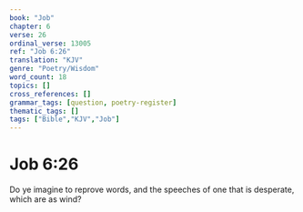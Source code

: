 ```yaml
---
book: "Job"
chapter: 6
verse: 26
ordinal_verse: 13005
ref: "Job 6:26"
translation: "KJV"
genre: "Poetry/Wisdom"
word_count: 18
topics: []
cross_references: []
grammar_tags: [question, poetry-register]
thematic_tags: []
tags: ["Bible","KJV","Job"]
---
```


# Job 6:26

Do ye imagine to reprove words, and the speeches of one that is desperate, which are as wind?
